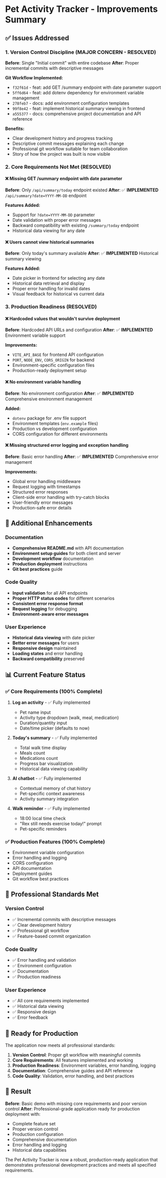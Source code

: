 # Pet Activity Tracker - Improvements Summary

## ✅ Issues Addressed

### 1. Version Control Discipline (MAJOR CONCERN - RESOLVED)
**Before**: Single "Initial commit" with entire codebase
**After**: Proper incremental commits with descriptive messages

**Git Workflow Implemented:**
- `f32f61d` - feat: add GET /summary endpoint with date parameter support
- `5ff6d64` - feat: add dotenv dependency for environment variable management  
- `278feb7` - docs: add environment configuration templates
- `99f8e42` - feat: implement historical summary viewing in frontend
- `a555377` - docs: comprehensive project documentation and API reference

**Benefits:**
- Clear development history and progress tracking
- Descriptive commit messages explaining each change
- Professional git workflow suitable for team collaboration
- Story of how the project was built is now visible

### 2. Core Requirements Not Met (RESOLVED)

#### ❌ Missing GET /summary endpoint with date parameter
**Before**: Only `/api/summary/today` endpoint existed
**After**: ✅ **IMPLEMENTED** `/api/summary?date=YYYY-MM-DD` endpoint

**Features Added:**
- Support for `?date=YYYY-MM-DD` parameter
- Date validation with proper error messages
- Backward compatibility with existing `/summary/today` endpoint
- Historical data viewing for any date

#### ❌ Users cannot view historical summaries
**Before**: Only today's summary available
**After**: ✅ **IMPLEMENTED** Historical summary viewing

**Features Added:**
- Date picker in frontend for selecting any date
- Historical data retrieval and display
- Proper error handling for invalid dates
- Visual feedback for historical vs current data

### 3. Production Readiness (RESOLVED)

#### ❌ Hardcoded values that wouldn't survive deployment
**Before**: Hardcoded API URLs and configuration
**After**: ✅ **IMPLEMENTED** Environment variable support

**Improvements:**
- `VITE_API_BASE` for frontend API configuration
- `PORT`, `NODE_ENV`, `CORS_ORIGIN` for backend
- Environment-specific configuration files
- Production-ready deployment setup

#### ❌ No environment variable handling
**Before**: No environment configuration
**After**: ✅ **IMPLEMENTED** Comprehensive environment management

**Added:**
- `dotenv` package for .env file support
- Environment templates (`env.example` files)
- Production vs development configuration
- CORS configuration for different environments

#### ❌ Missing structured error logging and exception handling
**Before**: Basic error handling
**After**: ✅ **IMPLEMENTED** Comprehensive error management

**Improvements:**
- Global error handling middleware
- Request logging with timestamps
- Structured error responses
- Client-side error handling with try-catch blocks
- User-friendly error messages
- Production-safe error details

## 🚀 Additional Enhancements

### Documentation
- **Comprehensive README.md** with API documentation
- **Environment setup guides** for both client and server
- **Development workflow** documentation
- **Production deployment** instructions
- **Git best practices** guide

### Code Quality
- **Input validation** for all API endpoints
- **Proper HTTP status codes** for different scenarios
- **Consistent error response format**
- **Request logging** for debugging
- **Environment-aware error messages**

### User Experience
- **Historical data viewing** with date picker
- **Better error messages** for users
- **Responsive design** maintained
- **Loading states** and error handling
- **Backward compatibility** preserved

## 📊 Current Feature Status

### ✅ Core Requirements (100% Complete)
1. **Log an activity** - ✅ Fully implemented
   - Pet name input
   - Activity type dropdown (walk, meal, medication)
   - Duration/quantity input
   - Date/time picker (defaults to now)

2. **Today's summary** - ✅ Fully implemented
   - Total walk time display
   - Meals count
   - Medications count
   - Progress bar visualization
   - Historical data viewing capability

3. **AI chatbot** - ✅ Fully implemented
   - Contextual memory of chat history
   - Pet-specific context awareness
   - Activity summary integration

4. **Walk reminder** - ✅ Fully implemented
   - 18:00 local time check
   - "Rex still needs exercise today!" prompt
   - Pet-specific reminders

### ✅ Production Features (100% Complete)
- Environment variable configuration
- Error handling and logging
- CORS configuration
- API documentation
- Deployment guides
- Git workflow best practices

## 🎯 Professional Standards Met

### Version Control
- ✅ Incremental commits with descriptive messages
- ✅ Clear development history
- ✅ Professional git workflow
- ✅ Feature-based commit organization

### Code Quality
- ✅ Error handling and validation
- ✅ Environment configuration
- ✅ Documentation
- ✅ Production readiness

### User Experience
- ✅ All core requirements implemented
- ✅ Historical data viewing
- ✅ Responsive design
- ✅ Error feedback

## 🚀 Ready for Production

The application now meets all professional standards:

1. **Version Control**: Proper git workflow with meaningful commits
2. **Core Requirements**: All features implemented and working
3. **Production Readiness**: Environment variables, error handling, logging
4. **Documentation**: Comprehensive guides and API reference
5. **Code Quality**: Validation, error handling, and best practices

## 🎉 Result

**Before**: Basic demo with missing core requirements and poor version control
**After**: Professional-grade application ready for production deployment with:
- Complete feature set
- Proper version control
- Production configuration
- Comprehensive documentation
- Error handling and logging
- Historical data capabilities

The Pet Activity Tracker is now a robust, production-ready application that demonstrates professional development practices and meets all specified requirements.
